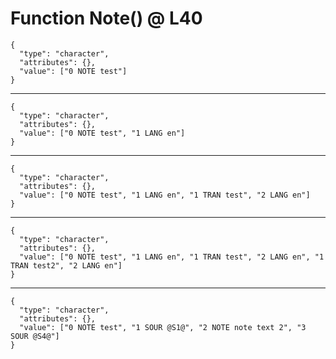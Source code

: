 # Function Note() @ L40

    {
      "type": "character",
      "attributes": {},
      "value": ["0 NOTE test"]
    }

---

    {
      "type": "character",
      "attributes": {},
      "value": ["0 NOTE test", "1 LANG en"]
    }

---

    {
      "type": "character",
      "attributes": {},
      "value": ["0 NOTE test", "1 LANG en", "1 TRAN test", "2 LANG en"]
    }

---

    {
      "type": "character",
      "attributes": {},
      "value": ["0 NOTE test", "1 LANG en", "1 TRAN test", "2 LANG en", "1 TRAN test2", "2 LANG en"]
    }

---

    {
      "type": "character",
      "attributes": {},
      "value": ["0 NOTE test", "1 SOUR @S1@", "2 NOTE note text 2", "3 SOUR @S4@"]
    }

